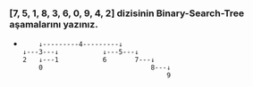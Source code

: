 ### [7, 5, 1, 8, 3, 6, 0, 9, 4, 2] dizisinin Binary-Search-Tree aşamalarını yazınız.

-         ↓---------4---------↓
      ↓---3---↓           ↓---5---↓ 
      2   ↓---1           6       7---↓
          0                           8---↓
                                          9
               
